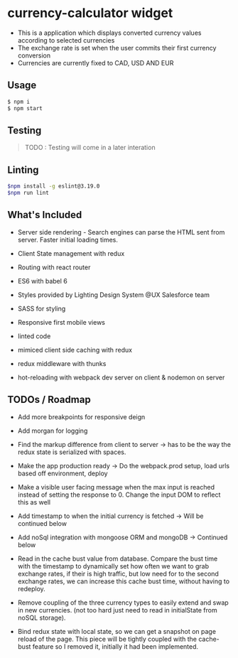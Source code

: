 # currency-calculator widget

- This is a application which displays converted currency values according to selected currencies
- The exchange rate is set when the user commits their first currency conversion
- Currencies are currently fixed to CAD, USD AND EUR

## Usage

``` bash
$ npm i 
$ npm start
```

## Testing 

> TODO : Testing will come in a later interation

## Linting 

``` bash
$npm install -g eslint@3.19.0 
$npm run lint
```

## What's Included

- Server side rendering - Search engines can parse the HTML sent from server. Faster initial loading times.  

- Client State management with redux

- Routing with react router

- ES6 with babel 6

- Styles provided by Lighting Design System @UX Salesforce team

- SASS for styling

- Responsive first mobile views

- linted code

- mimiced client side caching with redux

- redux middleware with thunks

- hot-reloading with webpack dev server on client & nodemon on server 

## TODOs / Roadmap

- Add more breakpoints for responsive deign

- Add morgan for logging

- Find the markup difference from client to server -> has to be the way the redux state is serialized with spaces.

- Make the app production ready -> Do the webpack.prod setup, load urls based off environment, deploy

- Make a visible user facing message when the max input is reached instead of setting the response to 0. Change the input DOM to reflect this as well

- Add timestamp to when the initial currency is fetched -> Will be continued below

- Add noSql integration with mongoose ORM and mongoDB -> Continued below

- Read in the cache bust value from database. Compare the bust time with the timestamp to dynamically set how often we want to grab exchange rates,
if their is high traffic, but low need for to the second exchange rates, we can increase this cache bust time, without having to redeploy.

- Remove coupling of the three currency types to easily extend and swap in new currencies. (not too hard just need to read in initialState from noSQL storage).

- Bind redux state with local state, so we can get a snapshot on page reload of the page. This piece will be tightly coupled with the cache-bust feature so I removed it,
initially it had been implemented.
